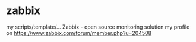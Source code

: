 zabbix
======

my scripts/template/... Zabbix - open source monitoring solution
my profile on https://www.zabbix.com/forum/member.php?u=204508

